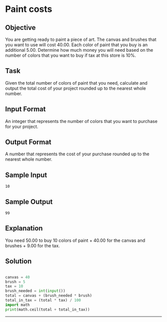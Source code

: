 # Paint costs 
## Objective
 
You are getting ready to paint a piece of art. The canvas and brushes that you want to use will cost 40.00. Each color of paint that you buy is an additional 5.00. Determine how much money you will need based on the number of colors that you want to buy if tax at this store is 10%. 
 

## Task  

Given the total number of colors of paint that you need, calculate and output the total cost of your project rounded up to the nearest whole number. 
 

## Input Format  

An integer that represents the number of colors that you want to purchase for your project. 
 

## Output Format  

A number that represents the cost of your purchase rounded up to the nearest whole number. 
 

## Sample Input  

```
10 
```


## Sample Output  

```
99 
```


## Explanation  

You need 50.00 to buy 10 colors of paint + 40.00 for the canvas and brushes + 9.00 for the tax.


## Solution

```python

canvas = 40
brush = 5
tax = 10
brush_needed = int(input())
total = canvas + (brush_needed * brush)
total_in_tax = (total * tax) / 100
import math
print(math.ceil(total + total_in_tax))

```


---